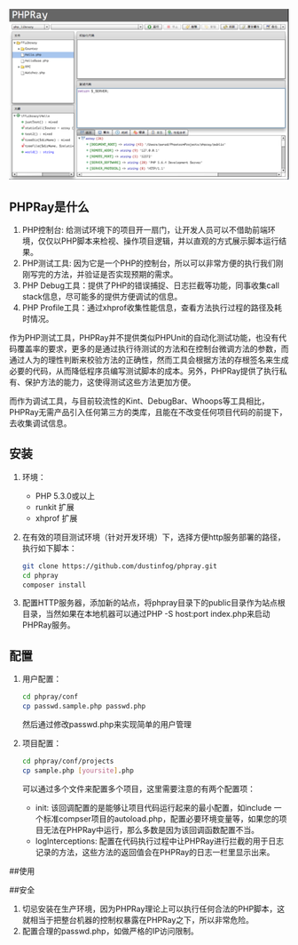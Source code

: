 ![](screenshot.png)

## PHPRay是什么

1. PHP控制台: 给测试环境下的项目开一扇门，让开发人员可以不借助前端环境，仅仅以PHP脚本来检视、操作项目逻辑，并以直观的方式展示脚本运行结果。
2. PHP测试工具: 因为它是一个PHP的控制台，所以可以非常方便的执行我们刚刚写完的方法，并验证是否实现预期的需求。
3. PHP Debug工具：提供了PHP的错误捕捉、日志拦截等功能，同事收集call stack信息，尽可能多的提供方便调试的信息。
4. PHP Profile工具：通过xhprof收集性能信息，查看方法执行过程的路径及耗时情况。

作为PHP测试工具，PHPRay并不提供类似PHPUnit的自动化测试功能，也没有代码覆盖率的要求，更多的是通过执行待测试的方法和在控制台微调方法的参数，而通过人为的理性判断来校验方法的正确性，然而工具会根据方法的存根签名来生成必要的代码，从而降低程序员编写测试脚本的成本。另外，PHPRay提供了执行私有、保护方法的能力，这使得测试这些方法更加方便。

而作为调试工具，与目前较流性的Kint、DebugBar、Whoops等工具相比，PHPRay无需产品引入任何第三方的类库，且能在不改变任何项目代码的前提下，去收集调试信息。

## 安装

1. 环境：
	* PHP 5.3.0或以上
	* runkit 扩展
	* xhprof 扩展
2. 在有效的项目测试环境（针对开发环境）下，选择方便http服务部署的路径，执行如下脚本：

	```bash
	git clone https://github.com/dustinfog/phpray.git 
	cd phpray
	composer install
	```
4. 配置HTTP服务器，添加新的站点，将phpray目录下的public目录作为站点根目录，当然如果在本地机器可以通过PHP -S host:port index.php来启动PHPRay服务。

## 配置

1. 用户配置：
      
	```bash
	cd phpray/conf
	cp passwd.sample.php passwd.php
	```
	
	然后通过修改passwd.php来实现简单的用户管理
2. 项目配置：
   
   ```bash
   cd phpray/conf/projects
   cp sample.php [yoursite].php
   ```
   可以通过多个文件来配置多个项目，这里需要注意的有两个配置项：
   * init: 该回调配置的是能够让项目代码运行起来的最小配置，如include 一个标准compser项目的autoload.php，配置必要环境变量等，如果您的项目无法在PHPRay中运行，那么多数是因为该回调函数配置不当。
   * logInterceptions: 配置在代码执行过程中让PHPRay进行拦截的用于日志记录的方法，这些方法的返回值会在PHPRay的日志一栏里显示出来。

##使用

##安全
1. 切忌安装在生产环境，因为PHPRay理论上可以执行任何合法的PHP脚本，这就相当于把整台机器的控制权暴露在PHPRay之下，所以非常危险。
2. 配置合理的passwd.php，如做严格的IP访问限制。
